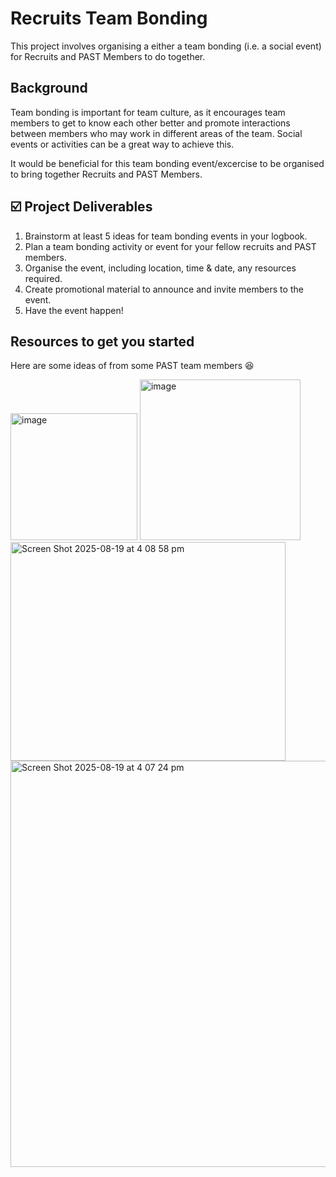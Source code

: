 # Recruits Team Bonding
This project involves organising a either a team bonding (i.e. a social event) for Recruits and PAST Members to do together. 

## Background
Team bonding is important for team culture, as it encourages team members to get to know each other better and promote interactions between members who may work in different areas of the team. Social events or activities can be a great way to achieve this.

It would be beneficial for this team bonding event/excercise to be organised to bring together Recruits and PAST Members.

## ☑️ Project Deliverables
1. Brainstorm at least 5 ideas for team bonding events in your logbook.
2. Plan a team bonding activity or event for your fellow recruits and PAST members.
3. Organise the event, including location, time & date, any resources required.
4. Create promotional material to announce and invite members to the event.
5. Have the event happen!

## Resources to get you started
Here are some ideas of from some PAST team members 😆

<img width="203" alt="image" src="https://github.com/user-attachments/assets/388b1a2b-2b36-4e03-bdae-0abf77c24da0" />
<img width="257" alt="image" src="https://github.com/user-attachments/assets/6dc63970-2be8-4223-ac1f-6bacdede01a5" />
<img width="440" height="350" alt="Screen Shot 2025-08-19 at 4 08 58 pm" src="https://github.com/user-attachments/assets/fd86f26d-77d6-4d3a-b88b-d6b47cde1203" />
<img width="950" height="650" alt="Screen Shot 2025-08-19 at 4 07 24 pm" src="https://github.com/user-attachments/assets/8d8a0d4d-dcb7-4aee-a83a-52e514efce1b" />


